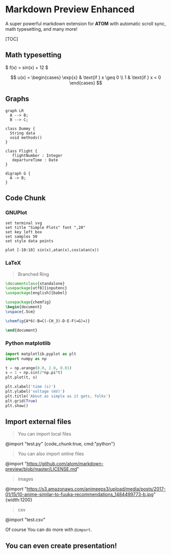 # Markdown Preview Enhanced
A super powerful markdown extension for **ATOM** with automatic scroll sync, math typesetting, and many more!

[TOC]

## Math typesetting  

$ f(x) = sin(x) + 12 $

$$ u(x) =
  \begin{cases}
   \exp{x} & \text{if } x \geq 0 \\
   1       & \text{if } x < 0
  \end{cases}
$$

## Graphs

```mermaid
graph LR
  A --> B;
  B --> C;
```

```puml
class Dummy {
  String data
  void methods()
}

class Flight {
   flightNumber : Integer
   departureTime : Date
}
```

```viz
digraph G {
  A -> B;
}
```

## Code Chunk

### GNUPlot
```gnuplot {cmd:true, output:"html"}
set terminal svg
set title "Simple Plots" font ",20"
set key left box
set samples 50
set style data points

plot [-10:10] sin(x),atan(x),cos(atan(x))
```

### LaTeX
> Branched Ring

```latex {cmd:true, latex_zoom:1}
\documentclass{standalone}
\usepackage[utf8]{inputenc}
\usepackage[english]{babel}

\usepackage{chemfig}
\begin{document}
\vspace{.5cm}

\chemfig{A*6(-B=C(-CH_3)-D-E-F(=G)=)}

\end{document}
```

### Python matplotlib

```python {cmd:true, matplotlib:true}
import matplotlib.pyplot as plt
import numpy as np

t = np.arange(0.0, 2.0, 0.01)
s = 1 + np.sin(2*np.pi*t)
plt.plot(t, s)

plt.xlabel('time (s)')
plt.ylabel('voltage (mV)')
plt.title('About as simple as it gets, folks')
plt.grid(True)
plt.show()
```

## Import external files  
> You can import local files  

@import "test.py" {code_chunk:true, cmd:"python"}

> You can also import online files   

@import "https://github.com/atom/markdown-preview/blob/master/LICENSE.md"

> images  

@import "https://s3.amazonaws.com/animeeps3/upload/media/posts/2017-01/15/10-anime-similar-to-fuuka-recommendations_1484499773-b.jpg" {width:1200}

> csv

@import "test.csv"

Of course You can do more with `@import`.  

## You can even create presentation!






